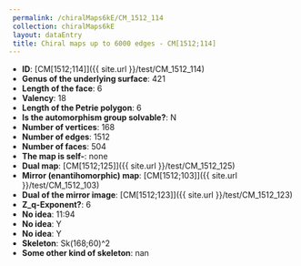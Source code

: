 ```yaml
--- 
 permalink: /chiralMaps6kE/CM_1512_114 
 collection: chiralMaps6kE
 layout: dataEntry
 title: Chiral maps up to 6000 edges - CM[1512;114]
---
```


- **ID**: [CM[1512;114]]({{ site.url }}/test/CM_1512_114)
- **Genus of the underlying surface**: 421
- **Length of the face**: 6
- **Valency**: 18
- **Length of the Petrie polygon**: 6
- **Is the automorphism group solvable?**: N
- **Number of vertices**: 168
- **Number of edges**: 1512
- **Number of faces**: 504
- **The map is self-**: none
- **Dual map**: [CM[1512;125]]({{ site.url }}/test/CM_1512_125)
- **Mirror (enantihomorphic) map**: [CM[1512;103]]({{ site.url }}/test/CM_1512_103)
- **Dual of the mirror image**: [CM[1512;123]]({{ site.url }}/test/CM_1512_123)
- **Z_q-Exponent?**: 6
- **No idea**:  11:94
- **No idea**: Y
- **No idea**: Y
- **Skeleton**: Sk(168;60)^2
- **Some other kind of skeleton**: nan
